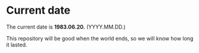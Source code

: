 # Current date

The current date is **1983.06.20.** (YYYY.MM.DD.)

This repository will be good when the world ends, so we will know how long it lasted.